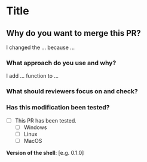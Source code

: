 # Title

## Why do you want to merge this PR?

<!-- Provide a brief description of the reason for your changes. Include screenshots or videos for visual changes. -->

I changed the ... because ...

### What approach do you use and why?

<!-- You can explain your approach and reasoning in more detail. -->

I add ... function to ...

### What should reviewers focus on and check?

<!-- Tell the reviewers if there is anything that needs special attention. -->

### Has this modification been tested?

- [ ] This PR has been tested.
  - [ ] Windows
  - [ ] Linux
  - [ ] MacOS

**Version of the shell**: [e.g. 0.1.0]
